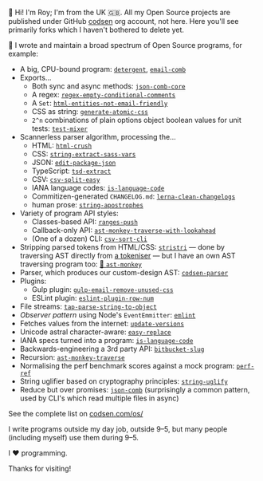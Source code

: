 👋 Hi! I'm Roy; I'm from the UK 🇬🇧. All my Open Source projects are published under GitHub [codsen](https://github.com/codsen) org account, not here. Here you'll see primarily forks which I haven't bothered to delete yet.

🔭 I wrote and maintain a broad spectrum of Open Source programs, for example:

- A big, CPU-bound program: [`detergent`](https://codsen.com/os/detergent), [`email-comb`](https://codsen.com/os/email-comb)
- Exports...
	- Both sync and async methods: [`json-comb-core`](https://codsen.com/os/json-comb-core)
	- A regex: [`regex-empty-conditional-comments`](https://codsen.com/os/regex-empty-conditional-comments)	
	- A `Set`: [`html-entities-not-email-friendly`](https://codsen.com/os/html-entities-not-email-friendly)
	- CSS as string: [`generate-atomic-css`](https://codsen.com/os/generate-atomic-css)
	- `2^n` combinations of plain options object boolean values for unit tests: [`test-mixer`](https://codsen.com/os/test-mixer)
- Scannerless parser algorithm, processing the...
	- HTML: [`html-crush`](https://codsen.com/os/html-crush)
	- CSS: [`string-extract-sass-vars`](https://codsen.com/os/string-extract-sass-vars)
	- JSON: [`edit-package-json`](https://codsen.com/os/edit-package-json)
	- TypeScript: [`tsd-extract`](https://codsen.com/os/tsd-extract)
	- CSV: [`csv-split-easy`](https://codsen.com/os/csv-split-easy)
	- IANA language codes: [`is-language-code`](https://codsen.com/os/is-language-code)
	- Commitizen-generated `CHANGELOG.md`: [`lerna-clean-changelogs`](https://codsen.com/os/lerna-clean-changelogs)
	- human prose: [`string-apostrophes`](https://codsen.com/os/string-apostrophes)
- Variety of program API styles:
	- Classes-based API: [`ranges-push`](https://codsen.com/os/ranges-push)
	- Callback-only API: [`ast-monkey-traverse-with-lookahead`](https://codsen.com/os/ast-monkey-traverse-with-lookahead)
	- (One of a dozen) CLI: [`csv-sort-cli`](https://codsen.com/os/csv-sort-cli)
- Stripping parsed tokens from HTML/CSS: [`stristri`](https://codsen.com/os/stristri) — done by traversing AST directly from [a tokeniser](https://codsen.com/os/codsen-tokenizer) — but I have an own AST traversing program too: [🐒 `ast-monkey`](https://codsen.com/os/ast-monkey)
- Parser, which produces our custom-design AST: [`codsen-parser`](https://codsen.com/os/codsen-parser)
- Plugins:
	- Gulp plugin: [`gulp-email-remove-unused-css`](https://codsen.com/os/gulp-email-remove-unused-css)
	- ESLint plugin: [`eslint-plugin-row-num`](https://codsen.com/os/eslint-plugin-row-num)
- File streams: [`tap-parse-string-to-object`](https://codsen.com/os/tap-parse-string-to-object)
- _Observer pattern_ using Node's `EventEmmitter`: [`emlint`](https://codsen.com/os/emlint)
- Fetches values from the internet: [`update-versions`](https://codsen.com/os/update-versions)
- Unicode astral character-aware: [`easy-replace`](https://codsen.com/os/easy-replace)
- IANA specs turned into a program: [`is-language-code`](https://codsen.com/os/is-language-code)
- Backwards-engineering a 3rd party API: [`bitbucket-slug`](https://codsen.com/os/bitbucket-slug)
- Recursion: [`ast-monkey-traverse`](https://codsen.com/os/ast-monkey-traverse)
- Normalising the perf benchmark scores against a mock program: [`perf-ref`](https://codsen.com/os/perf-ref)
- String uglifier based on cryptography principles: [`string-uglify`](https://codsen.com/os/string-uglify)
- Reduce but over promises: [`json-comb`](https://codsen.com/os/json-comb) (surprisingly a common pattern, used by CLI's which read multiple files in async)

See the complete list on [codsen.com/os/](https://codsen.com/os)

I write programs outside my day job, outside 9–5, but many people (including myself) use them during 9–5.

I ❤️ programming.

Thanks for visiting!
